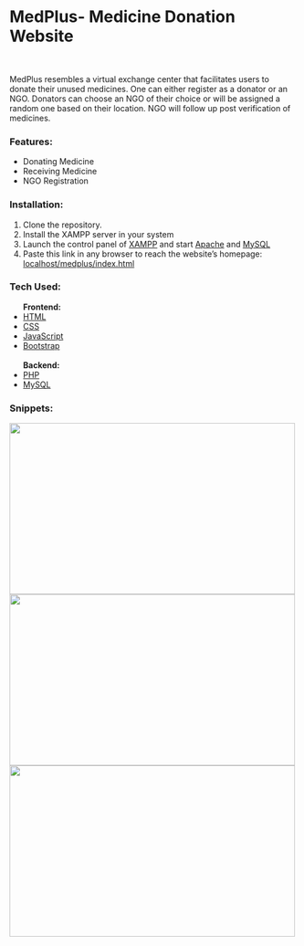 # MedPlus- Medicine Donation Website
<br>
<p>
    MedPlus resembles a virtual exchange center that facilitates users to donate
    their unused medicines. One can either register as a donator or an NGO.
    Donators can choose an NGO of their choice or will be assigned a random one based 
    on their location. NGO will follow up post verification of medicines.
</p>

<h3>Features:</h3>
<ul>
    <li>Donating Medicine</li>
    <li>Receiving Medicine</li>
    <li>NGO Registration</li>
</ul>

<h3>Installation:</h3>
<ol>
    <li>Clone the repository. </li>
    <li>Install the XAMPP server in your system </li>
    <li>Launch the control panel of <a href="https://www.apachefriends.org/">XAMPP</a>
        and start <a href="https://www.apache.org/">Apache</a> and <a href="https://www.mysql.com/">MySQL</a> </li>
    <li>Paste this link in any browser to reach the website’s homepage:<br>
        <a href="localhost/medplus/index.html">localhost/medplus/index.html</a>
    </li>
</ol>

<h3>Tech Used:</h3>
<ul>
    <b>Frontend:</b>
    <li><a href="https://html.spec.whatwg.org/multipage/">HTML</a></li>
    <li><a href="https://developer.mozilla.org/en-US/docs/Web/CSS">CSS</a></li>
    <li><a href="https://www.javascript.com/">JavaScript</a></li>
    <li><a href="https://getbootstrap.com/">Bootstrap</a> </li><br>
    <b>Backend:</b>
    <li><a href="https://www.php.net/">PHP</a></li>
    <li><a href="https://www.mysql.com/">MySQL</a></li>
</ul>

<h3>Snippets:</h3> 
<img src="homepage.png "height="300" width="500">
<img src="donation.png"height="300" width="500">
<img src="User registration.png"height="300" width="500">
